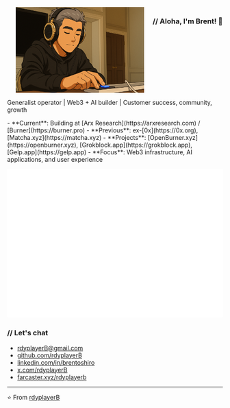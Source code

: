 <img src="rdyplayerB.png" width="300" alt="rdyplayerB" align="left" hspace="20">
<h3>// Aloha, I'm Brent! 🤙</h3> 

<br clear="all">

<p>Generalist operator | Web3 + AI builder | Customer success, community, growth</p>
- **Current**: Building at [Arx Research](https://arxresearch.com) / [Burner](https://burner.pro)
- **Previous**: ex-[0x](https://0x.org), [Matcha.xyz](https://matcha.xyz)
- **Projects**: [OpenBurner.xyz](https://openburner.xyz), [Grokblock.app](https://grokblock.app), [Gelp.app](https://gelp.app)
- **Focus**: Web3 infrastructure, AI applications, and user experience

![Isometric Commit Calendar](https://raw.githubusercontent.com/rdyplayerB/rdyplayerB/main/metrics.plugin.isocalendar.svg)

### // Let's chat
- [rdyplayerB@gmail.com](mailto:rdyplayerB@gmail.com)
- [github.com/rdyplayerB](https://github.com/rdyplayerB)
- [linkedin.com/in/brentoshiro](https://linkedin.com/in/brentoshiro)
- [x.com/rdyplayerB](https://x.com/rdyplayerB)
- [farcaster.xyz/rdyplayerb](https://farcaster.xyz/rdyplayerb)

---

⭐ From [rdyplayerB](https://github.com/rdyplayerB)

